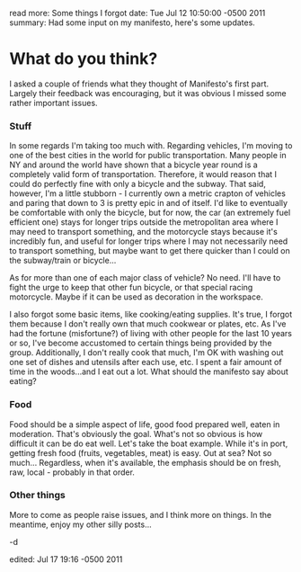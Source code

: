 read more: Some things I forgot 
date: Tue Jul 12 10:50:00 -0500 2011 
summary: Had some input on my manifesto, here's some updates.

# What do you think?

I asked a couple of friends what they thought of Manifesto's first part.
Largely their feedback was encouraging, but it was obvious I missed some rather
important issues. 

### Stuff

In some regards I'm taking too much with. Regarding vehicles, I'm moving to one
of the best cities in the world for public transportation. Many people in NY and
around the world have shown that a bicycle year round is a completely valid form
of transportation.  Therefore, it would reason that I could do perfectly fine
with only a bicycle and the subway. That said, however, I'm a little stubborn - I currently own 
a metric crapton of vehicles and paring that down to 3 is pretty epic in and of itself.
I'd like to eventually be comfortable with only the bicycle, but for now, the car (an extremely fuel efficient one)
stays for longer trips outside the metropolitan area where I may need to transport something, and the motorcycle stays
because it's incredibly fun, and useful for longer trips where I may not necessarily need to transport something, but maybe want
to get there quicker than I could on the subway/train or bicycle...

As for more than one of each major class of vehicle? No need. I'll have to fight the urge to keep that other fun bicycle, or 
that special racing motorcycle. Maybe if it can be used as decoration in the workspace.

I also forgot some basic items, like cooking/eating supplies. It's true, I
forgot them because I don't really own that much cookwear or plates, etc. As
I've had the fortune (misfortune?) of living with other people for the last 10
years or so, I've become accustomed to certain things being provided by the
group.  Additionally, I don't really cook that much, I'm OK with washing out one
set of dishes and utensils after each use, etc. I spent a fair amount of time in
the woods...and I eat out a lot. What should the manifesto say about eating?

### Food

Food should be a simple aspect of life, good food prepared well, eaten in moderation. That's obviously the goal.
What's not so obvious is how difficult it can be do eat well. Let's take the boat example. While it's in port, getting
fresh food (fruits, vegetables, meat) is easy. Out at sea? Not so much... Regardless, when it's available, the emphasis 
should be on fresh, raw, local - probably in that order. 

### Other things  

More to come as people raise issues, and I think more on things. In the meantime, enjoy my other silly posts...

-d


edited: Jul 17 19:16 -0500 2011
